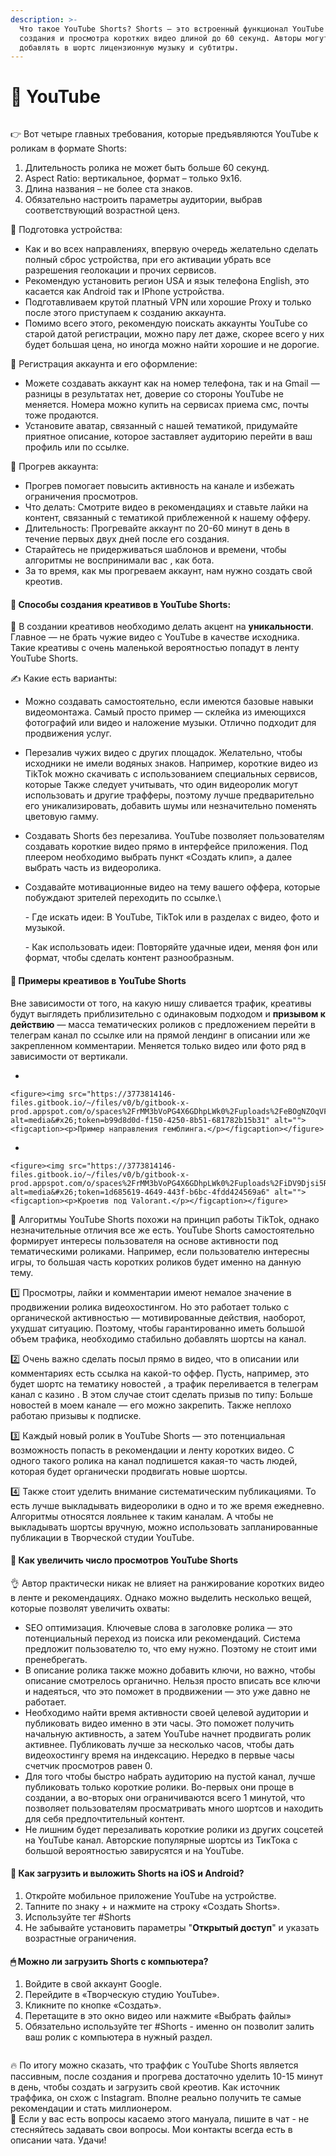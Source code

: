 ```yaml
---
description: >-
  Что такое YouTube Shorts? Shorts – это встроенный функционал YouTube для
  создания и просмотра коротких видео длиной до 60 секунд. Авторы могут
  добавлять в шортс лицензионную музыку и субтитры.
---
```


# 📕 YouTube

<figure><img src="https://3773814146-files.gitbook.io/~/files/v0/b/gitbook-x-prod.appspot.com/o/spaces%2FrMM3bVoPG4X6GDhpLWk0%2Fuploads%2FHkANWzbaZnlrlDLwaxYy%2Fimage.png?alt=media&#x26;token=dd8aaf66-b668-49d7-b05c-c71d5e024b26" alt=""><figcaption></figcaption></figure>

👉 Вот четыре главных требования, которые предъявляются YouTube к роликам в формате Shorts:

1. Длительность ролика не может быть больше 60 секунд.
2. Aspect Ratio: вертикальное, формат – только 9х16.
3. Длина названия – не более ста знаков.
4. Обязательно настроить параметры аудитории, выбрав соответствующий возрастной ценз.

📱 Подготовка устройства:&#x20;

* Как и во всех направлениях, впервую очередь желательно сделать полный сброс устройства, при его активации убрать все разрешения геолокации и прочих сервисов.&#x20;
* Рекомендую установить регион USA и язык телефона English, это касается как Android так и IPhone устройства.
* Подготавливаем крутой платный VPN или хорошие Proxy и только после этого приступаем к созданию аккаунта.
* Помимо всего этого, рекомендую поискать аккаунты YouTube со старой датой регистрации, можно пару лет даже, скорее всего у них будет большая цена, но иногда можно найти хорошие и не дорогие.

🔑 Регистрация аккаунта и его оформление:

* Можете создавать аккаунт как на номер телефона, так и на Gmail — разницы в результатах нет, доверие со стороны YouTube не меняется. Номера можно купить на сервисах приема смс, почты тоже продаются.
* Установите аватар, связанный с нашей тематикой, придумайте приятное описание, которое заставляет аудиторию перейти в ваш профиль или по ссылке.

👀 Прогрев аккаунта:&#x20;

* Прогрев помогает повысить активность на канале и избежать ограничения просмотров.
* Что делать: Смотрите видео в рекомендациях и ставьте лайки на контент, связанный с тематикой приблеженной к нашему офферу.
* Длительность: Прогревайте аккаунт по 20-60 минут в день в течение первых двух дней после его создания.
* Старайтесь не придерживаться шаблонов и времени, чтобы алгоритмы не воспринимали вас , как бота.
* За то время, как мы прогреваем аккаунт, нам нужно создать свой креотив.

#### 📰 Способы создания креативов в YouTube Shorts:

🎴 В создании креативов необходимо делать акцент на **уникальности**. Главное — не брать чужие видео c YouTube в качестве исходника. Такие креативы с очень маленькой вероятностью попадут в ленту YouTube Shorts.

✍️ Какие есть варианты:

* Можно создавать самостоятельно, если имеются базовые навыки видеомонтажа. Самый просто пример — склейка из имеющихся фотографий или видео и наложение музыки. Отлично подходит для продвижения услуг.
* Перезалив чужих видео с других площадок. Желательно, чтобы исходники не имели водяных знаков. Например, короткие видео из TikTok можно скачивать с использованием специальных сервисов, которые Также следует учитывать, что один видеоролик могут использовать и другие трафферы, поэтому лучше предварительно его уникализировать, добавить шумы или незначительно поменять цветовую гамму.
* Создавать Shorts  без перезалива. YouTube позволяет пользователям создавать короткие видео прямо в интерфейсе приложения. Под плеером необходимо выбрать пункт «Создать клип», а далее выбрать часть из видеоролика.
*   Создавайте мотивационные видео на тему вашего оффера, которые побуждают зрителей переходить по ссылке.\


    \- Где искать идеи: В YouTube, TikTok или в разделах с видео, фото и музыкой.

    \- Как использовать идеи: Повторяйте удачные идеи, меняя фон или формат, чтобы сделать контент разнообразным.

#### 📰 Примеры креативов в YouTube Shorts

Вне зависимости от того, на какую нишу сливается трафик, креативы будут выглядеть приблизительно с одинаковым подходом и **призывом к действию** — масса тематических роликов с предложением перейти в телеграм канал по ссылке или на прямой лендинг в описании или же закрепленном комментарии. Меняется только видео или фото ряд в зависимости от вертикали.

*

    <figure><img src="https://3773814146-files.gitbook.io/~/files/v0/b/gitbook-x-prod.appspot.com/o/spaces%2FrMM3bVoPG4X6GDhpLWk0%2Fuploads%2FeBOgNZOqVFWVaiPda0DW%2Fimage.png?alt=media&#x26;token=b99d8d0d-f150-4250-8b51-681782b15b31" alt=""><figcaption><p>Пример направления гемблинга.</p></figcaption></figure>


*

    <figure><img src="https://3773814146-files.gitbook.io/~/files/v0/b/gitbook-x-prod.appspot.com/o/spaces%2FrMM3bVoPG4X6GDhpLWk0%2Fuploads%2FiDV9Djsi5RoGq1o5494o%2Fimage.png?alt=media&#x26;token=1d685619-4649-443f-b6bc-4fdd424569a6" alt=""><figcaption><p>Кроетив под Valorant.</p></figcaption></figure>

📰 Алгоритмы YouTube Shorts похожи на принцип работы TikTok, однако незначительные отличия все же есть. YouTube Shorts самостоятельно формирует интересы пользователя на основе активности под тематическими роликами. Например, если пользователю интересны игры, то большая часть коротких роликов будет именно на данную тему.

1️⃣ Просмотры, лайки и комментарии имеют немалое значение в продвижении ролика видеохостингом. Но это работает только с органической активностью — мотивированные действия, наоборот, ухудшат ситуацию. Поэтому, чтобы гарантированно иметь большой объем трафика, необходимо стабильно добавлять шортсы на канал.

2️⃣ Очень важно сделать посыл прямо в видео, что в описании или комментариях есть ссылка на какой-то оффер. Пусть, например, это будет шортс на тематику новостей , а трафик переливается в телеграм канал с казино . В этом случае стоит сделать призыв по типу: Больше новостей в моем канале  — его можно закрепить. Также неплохо работаю призывы к подписке.

3️⃣ Каждый новый ролик в YouTube Shorts — это потенциальная возможность попасть в рекомендации и ленту коротких видео. С одного такого ролика на канал подпишется какая-то часть людей, которая будет органически продвигать новые шортсы.

4️⃣ Также стоит уделить внимание систематическим публикациями. То есть лучше выкладывать видеоролики в одно и то же время ежедневно. Алгоритмы относятся лояльнее к таким каналам. А чтобы не выкладывать шортсы вручную, можно использовать запланированные публикации в Творческой студии YouTube.

#### 👀 Как увеличить число просмотров YouTube Shorts <a href="#kak-uvelichit-chislo-prosmotrov-youtube-shorts" id="kak-uvelichit-chislo-prosmotrov-youtube-shorts"></a>

👌 Автор практически никак не влияет на ранжирование коротких видео в ленте и рекомендациях. Однако можно выделить несколько вещей, которые позволят увеличить охваты:

* SEO оптимизация. Ключевые слова в заголовке ролика — это потенциальный переход из поиска или рекомендаций. Система предложит пользователю то, что ему нужно. Поэтому не стоит ими пренебрегать.
* В описание ролика также можно добавить ключи, но важно, чтобы описание смотрелось органично. Нельзя просто вписать все ключи и надеяться, что это поможет в продвижении — это уже давно не работает.
* Необходимо найти время активности своей целевой аудитории и публиковать видео именно в эти часы. Это поможет получить начальную активность, а затем YouTube начнет продвигать ролик активнее. Публиковать лучше за несколько часов, чтобы дать видеохостингу время на индексацию. Нередко в первые часы счетчик просмотров равен 0.
* Для того чтобы быстро набрать аудиторию на пустой канал, лучше публиковать только короткие ролики. Во-первых они проще в создании, а во-вторых они ограничиваются всего 1 минутой, что позволяет пользователям просматривать много шортсов и находить для себя предпочтительный контент.
* Не лишним будет перезаливать короткие ролики из других соцсетей на YouTube канал. Авторские популярные шортсы из ТикТока с большой вероятностью завирусятся и на YouTube.

#### 📲 Как загрузить и выложить Shorts на iOS и Android?

1. Откройте мобильное приложение YouTube на устройстве.
2. Тапните по знаку + и нажмите на строку «Создать Shorts».
3. Используйте тег #Shorts&#x20;
4. Не забывайте установить параметры "**Открытый доступ**" и указать возрастные ограничения.

#### 🖱 Можно ли загрузить Shorts с компьютера? <a href="#mozhno-li-zagruzit-shorts-s-kompyutera" id="mozhno-li-zagruzit-shorts-s-kompyutera"></a>

1. Войдите в свой аккаунт Google.
2. Перейдите в «Творческую студию YouTube».
3. Кликните по кнопке «Создать».
4. Перетащите в это окно видео или нажмите «Выбрать файлы»
5. Обязательно используйте тег #Shorts - именно он позволит залить ваш ролик с компьютера в нужный раздел.&#x20;

<figure><img src="https://3773814146-files.gitbook.io/~/files/v0/b/gitbook-x-prod.appspot.com/o/spaces%2FrMM3bVoPG4X6GDhpLWk0%2Fuploads%2FphTi85QSAUUWpQkEhRBY%2Fimage.png?alt=media&#x26;token=2b587025-8891-4aa0-a5de-360d707d5f6f" alt=""><figcaption></figcaption></figure>



🔥 По итогу можно сказать, что траффик с YouTube Shorts является пассивным, после создания и прогрева достаточно уделить 10-15 минут в день, чтобы создать и загрузить свой креотив. Как источник траффика, он схож с Instagram. Вполне реально получить те самые рекомендации и стать миллионером. \
📧 Если у вас есть вопросы касаемо этого мануала, пишите в чат - не стесняйтесь задавать свои вопросы. Мои контакты всегда есть в описании чата. Удачи!&#x20;

